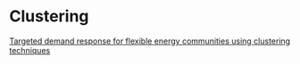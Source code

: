 # Clustering

[Targeted demand response for flexible energy communities using
clustering techniques](https://cooked-flier-beb.notion.site/Targeted-demand-response-for-flexible-energy-communities-using-clustering-techniques-218065be0c0380398ecbccd3900cc847?pvs=74)
